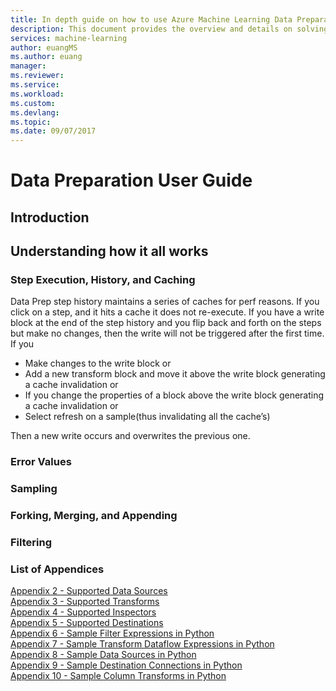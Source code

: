 ```yaml
---
title: In depth guide on how to use Azure Machine Learning Data Preparation  | Microsoft Docs
description: This document provides the overview and details on solving data problems with Azure ML data prep
services: machine-learning
author: euangMS
ms.author: euang
manager: 
ms.reviewer: 
ms.service: 
ms.workload: 
ms.custom: 
ms.devlang: 
ms.topic: 
ms.date: 09/07/2017
---
```

# Data Preparation User Guide #

## Introduction ##


## Understanding how it all works ##
### Step Execution, History, and Caching ###
Data Prep step history maintains a series of caches for perf reasons. If you click on a step, and it hits a cache it does not re-execute. If you have a write block at the end of the step history and you flip back and forth on the steps but make no changes, then the write will not be triggered after the first time. If you 
- Make changes to the write block or
- Add a new transform block and move it above the write block generating a cache invalidation or
- If you change the properties of a block above the write block generating a cache invalidation or
- Select refresh on a sample(thus invalidating all the cache’s)

Then a new write occurs and overwrites the previous one.

### Error Values ###
### Sampling ###
### Forking, Merging, and Appending ###
### Filtering ###

### List of Appendices ###
<!-- Commenting out this link because it's currently broken, Appendix 1 doesn't exist at the moment (Gary)
[Appendix 1 - Supported Platforms](data-prep-appendix1-supported-platforms.md)  
-->
[Appendix 2 - Supported Data Sources](data-prep-appendix2-supported-data-sources.md)  
[Appendix 3 - Supported Transforms](data-prep-appendix3-supported-transforms.md)  
[Appendix 4 - Supported Inspectors](data-prep-appendix4-supported-inspectors.md)  
[Appendix 5 - Supported Destinations](data-prep-appendix5-supported-destinations.md)  
[Appendix 6 - Sample Filter Expressions in Python](data-prep-appendix6-sample-filter-expressions-python.md)  
[Appendix 7 - Sample Transform Dataflow Expressions in Python](data-prep-appendix7-sample-transform-data-flow-python.md)  
[Appendix 8 - Sample Data Sources in Python](data-prep-appendix8-sample-source-connections-python.md)  
[Appendix 9 - Sample Destination Connections in Python](data-prep-appendix9-sample-destination-connections-python.md)  
[Appendix 10 - Sample Column Transforms in Python](data-prep-appendix10-sample-custom-column-transforms-python.md)  